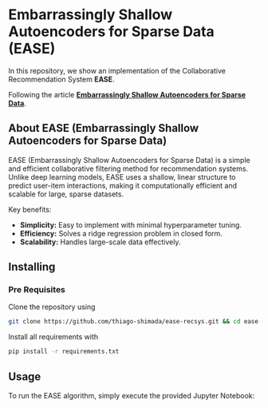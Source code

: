 # Embarrassingly Shallow Autoencoders for Sparse Data (EASE)

In this repository, we show an implementation of the Collaborative Recommendation System **EASE**.

Following the article **[Embarrassingly Shallow Autoencoders for Sparse Data](https://arxiv.org/pdf/1905.03375)**.


## About EASE (Embarrassingly Shallow Autoencoders for Sparse Data)

EASE (Embarrassingly Shallow Autoencoders for Sparse Data) is a simple and efficient collaborative filtering method for recommendation systems. 
Unlike deep learning models, EASE uses a shallow, linear structure to predict user-item interactions, making it computationally efficient and scalable for large, sparse datasets.

Key benefits:
- **Simplicity:** Easy to implement with minimal hyperparameter tuning.
- **Efficiency:** Solves a ridge regression problem in closed form.
- **Scalability:** Handles large-scale data effectively.

## Installing

### Pre Requisites

Clone the repository using
```bash
git clone https://github.com/thiago-shimada/ease-recsys.git && cd ease-recsys
```

Install all requirements with
```bash
pip install -r requirements.txt 
```

## Usage

To run the EASE algorithm, simply execute the provided Jupyter Notebook:

